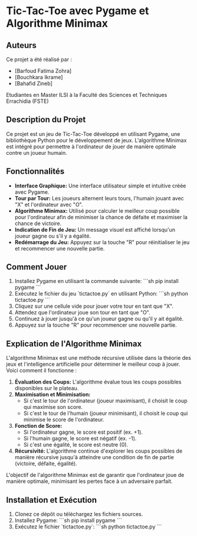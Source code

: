 
# Tic-Tac-Toe avec Pygame et Algorithme Minimax

## Auteurs

Ce projet a été réalisé par :

- [Barfoud Fatima Zohra]
- [Bouchkara Ikrame]
- [Bahafid Zineb]

Etudiantes en Master ILSI à la Faculté des Sciences et Techniques Errachidia (FSTE)

## Description du Projet

Ce projet est un jeu de Tic-Tac-Toe développé en utilisant Pygame, une bibliothèque Python pour le développement de jeux. L'algorithme Minimax est intégré pour permettre à l'ordinateur de jouer de manière optimale contre un joueur humain.

## Fonctionnalités

- **Interface Graphique:** Une interface utilisateur simple et intuitive créée avec Pygame.
- **Tour par Tour:** Les joueurs alternent leurs tours, l'humain jouant avec "X" et l'ordinateur avec "O".
- **Algorithme Minimax:** Utilisé pour calculer le meilleur coup possible pour l'ordinateur afin de minimiser la chance de défaite et maximiser la chance de victoire.
- **Indication de Fin de Jeu:** Un message visuel est affiché lorsqu'un joueur gagne ou s'il y a égalité.
- **Redémarrage du Jeu:** Appuyez sur la touche "R" pour réinitialiser le jeu et recommencer une nouvelle partie.

## Comment Jouer

1. Installez Pygame en utilisant la commande suivante:
   \`\`\`sh
   pip install pygame
   \`\`\`
2. Exécutez le fichier du jeu \`tictactoe.py\` en utilisant Python:
   \`\`\`sh
   python tictactoe.py
   \`\`\`
3. Cliquez sur une cellule vide pour jouer votre tour en tant que "X".
4. Attendez que l'ordinateur joue son tour en tant que "O".
5. Continuez à jouer jusqu'à ce qu'un joueur gagne ou qu'il y ait égalité.
6. Appuyez sur la touche "R" pour recommencer une nouvelle partie.

## Explication de l'Algorithme Minimax

L'algorithme Minimax est une méthode récursive utilisée dans la théorie des jeux et l'intelligence artificielle pour déterminer le meilleur coup à jouer. Voici comment il fonctionne :

1. **Évaluation des Coups:** L'algorithme évalue tous les coups possibles disponibles sur le plateau.
2. **Maximisation et Minimisation:** 
   - Si c'est le tour de l'ordinateur (joueur maximisant), il choisit le coup qui maximise son score.
   - Si c'est le tour de l'humain (joueur minimisant), il choisit le coup qui minimise le score de l'ordinateur.
3. **Fonction de Score:** 
   - Si l'ordinateur gagne, le score est positif (ex. +1).
   - Si l'humain gagne, le score est négatif (ex. -1).
   - Si c'est une égalité, le score est neutre (0).
4. **Récursivité:** L'algorithme continue d'explorer les coups possibles de manière récursive jusqu'à atteindre une condition de fin de partie (victoire, défaite, égalité).

L'objectif de l'algorithme Minimax est de garantir que l'ordinateur joue de manière optimale, minimisant les pertes face à un adversaire parfait.

## Installation et Exécution

1. Clonez ce dépôt ou téléchargez les fichiers sources.
2. Installez Pygame:
   \`\`\`sh
   pip install pygame
   \`\`\`
3. Exécutez le fichier \`tictactoe.py\`:
   \`\`\`sh
   python tictactoe.py
   \`\`\`


